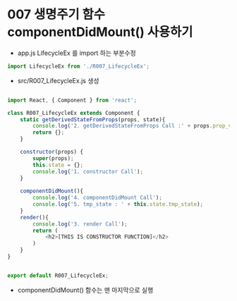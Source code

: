# 007 생명주기 함수 componentDidMount() 사용하기


- app.js LifecycleEx 를 import 하는 부분수정


```js
import LifecycleEx from './R007_LifecycleEx';
```

- src/R007_LifecycleEx.js 생성 


```js

import React, { Component } from 'react';

class R007_LifecycleEx extends Component {
    static getDerivedStateFromProps(props, state){
        console.log('2. getDerivedStateFromProps Call :' + props.prop_value);
        return {};
    }

    constructor(props) {
        super(props);
        this.state = {};
        console.log('1. constructor Call');
    }
    
    componentDidMount(){
        console.log('4. componentDidMount Call');
        console.log('5. tmp_state : ' + this.state.tmp_state);
    }
    render(){
        console.log('3. render Call');
        return (
            <h2>[THIS IS CONSTRUCTOR FUNCTION]</h2>
        )
    }
}


export default R007_LifecycleEx;


```

- componentDidMount() 함수는 맨 마지막으로 실행